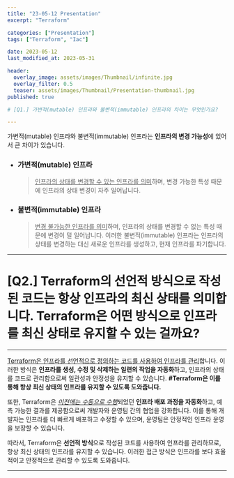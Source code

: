 ```yaml
---
title: "23-05-12 Presentation"
excerpt: "Terraform"

categories: ["Presentation"]
tags: ["Terraform", "Iac"]

date: 2023-05-12
last_modified_at: 2023-05-31

header:
  overlay_image: assets/images/Thumbnail/infinite.jpg
  overlay_filter: 0.5 
  teaser: assets/images/Thumbnail/Presentation-thumbnail.jpg
published: true

# [Q1.] 가변적(mutable) 인프라와 불변적(immutable) 인프라의 차이는 무엇인가요?

---
```


 가변적(mutable) 인프라와 불변적(immutable) 인프라는 **인프라의 변경 가능성**에 있어서 큰 차이가 있습니다. 

- ### 가변적(mutable) 인프라

  >  <u>인프라의 상태를 변경할 수 있는 인프라를 의미</u>하며, 변경 가능한 특성 때문에 인프라의 상태 변경이 자주 일어납니다. 

- ###  불변적(immutable) 인프라

  >  <u>변경 불가능한 인프라를 의미</u>하며, 인프라의 상태를 변경할 수 없는 특성 때문에 변경이 덜 일어납니다. 이러한 불변적(immutable) 인프라는 인프라의 상태를 변경하는 대신 새로운 인프라를 생성하고, 현재 인프라를 파기합니다.



---

# [Q2.] Terraform의 선언적 방식으로 작성된 코드는 항상 인프라의 최신 상태를 의미합니다. Terraform은 어떤 방식으로 인프라를 최신 상태로 유지할 수 있는 걸까요?

---

 <u>Terraform은 인프라를 선언적으로 정의하는 코드를 사용하여 인프라를 관리</u>합니다. 이러한 방식은 **인프라를 생성, 수정 및 삭제하는 일련의 작업을 자동화**하고, 인프라의 상태를 코드로 관리함으로써 일관성과 안정성을 유지할 수 있습니다. 
	**#Terraform은 이를 통해 항상 최신 상태의 인프라를 유지할 수 있도록 도와줍니다.**

또한, Terraform은 <u>*이전에는 수동으로 수행*</u>되었던 **인프라 배포 과정을 자동화**하고, 예측 가능한 결과를 제공함으로써 개발자와 운영팀 간의 협업을 강화합니다. 이를 통해 개발자는 인프라를 더 빠르게 배포하고 수정할 수 있으며, 운영팀은 안정적인 인프라 운영을 보장할 수 있습니다.

따라서, Terraform은 **선언적 방식**으로 작성된 코드를 사용하여 인프라를 관리하므로, 항상 최신 상태의 인프라를 유지할 수 있습니다. 이러한 접근 방식은 인프라를 보다 효율적이고 안정적으로 관리할 수 있도록 도와줍니다.



---